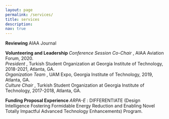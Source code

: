 ```yaml
---
layout: page
permalink: /services/
title: services
description: 
nav: true
---
```


<b> Reviewing </b> 
AIAA Journal


<b> Volunteering and Leadership </b>
<i> Conference Session Co-Chair </i>, AIAA Aviation Forum, 2020. </br>
<i> President </i>, Turkish Student Organization at Georgia Institute of Technology, 2018-2021, Atlanta, GA. </br>
<i> Organization Team </i>, UAM Expo, Georgia Institute of Technology, 2019, Atlanta, GA. </br>
<i> Culture Chair </i>, Turkish Student Organization at Georgia Institute of Technology, 2017-2018, Atlanta, GA. 


<b> Funding Proposal Experience </b> 
<i> ARPA-E </i>: DIFFERENTIATE (Design Intelligence Fostering Formidable Energy Reduction and Enabling Novel Totally Impactful Advanced Technology Enhancements) Program.




<!---
Materials for courses you taught. Replace this text with your description.

For now, this page is assumed to be a static description of your courses. You can convert it to a collection similar to `_projects/` so that you can have a dedicated page for each course.

Organize your courses by years, topics, or universities, however you like!--->

